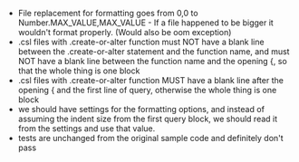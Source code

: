 - File replacement for formatting goes from 0,0 to Number.MAX_VALUE,MAX_VALUE - If a file happened to be bigger it wouldn't format properly. (Would also be oom exception)
- .csl files with .create-or-alter function must NOT have a blank line between the .create-or-alter statement and the function name, and must NOT have a blank line between the function name and the opening {, so that the whole thing is one block
- .csl files with .create-or-alter function MUST have a blank line after the opening { and the first line of query, otherwise the whole thing is one block
- we should have settings for the formatting options, and instead of assuming the indent size from the first query block, we should
  read it from the settings and use that value.
- tests are unchanged from the original sample code and definitely don't pass